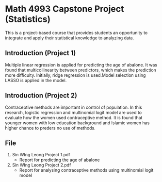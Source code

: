 # Math 4993 Capstone Project (Statistics)

This is a project-based course that provides students an opportunity to integrate and apply their statistical knowledge to analyzing data.

## Introduction (Project 1)
Multiple linear regression is applied for predicting the age of abalone. It was found that multicollinearity between 
predictors, which makes the prediction more difficulty. Initially, ridge regression is used.Model selection using LASSO is applied in the 
model.

## Introduction (Project 2) 
Contraceptive methods are important in control of population. In this research, 
logistic regression and multinomial logit model are used to evaluate how the women used 
contraceptive method. It is found that younger women with low education background and 
Islamic women has higher chance to preders no use of methods.

## File
1. Sin WIng Leong Project 1.pdf
    - Report for predicting the age of abalone
2. Sin WIng Leong Project 2.pdf
    - Report for analysing contraceptive methods using multinomial logit model
